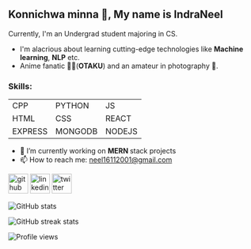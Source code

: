 ## Konnichwa minna 👋, My name is IndraNeel

Currently, I'm an Undergrad student majoring in CS.
- I'm alacrious about learning cutting-edge technologies like **Machine learning**, **NLP** etc.
- Anime fanatic 🥷🏻(**OTAKU**) and an amateur in photography 📸.

### Skills: 
<table>
<tr>
<td>CPP </td>
<td>PYTHON </td>
<td>JS</td>
</tr>
<tr>
<td> HTML </td>
<td>  CSS  </td>
<td> REACT </td>
</tr>
<tr>
<td> EXPRESS </td>
<td> MONGODB</td>
<td> NODEJS </td>
</tr>
</table>


- 🔭 I’m currently working on <strong> MERN </strong> stack projects 
- 📫 How to reach me: neel16112001@gmail.com 


[<img src='https://cdn.jsdelivr.net/npm/simple-icons@3.0.1/icons/github.svg' alt='github' height='40'>](https://github.com/IndraNeelMulakaloori)  [<img src='https://cdn.jsdelivr.net/npm/simple-icons@3.0.1/icons/linkedin.svg' alt='linkedin' height='40'>](https://www.linkedin.com/in/indra-neel-mulakaloori-58b0151b2/)  [<img src='https://cdn.jsdelivr.net/npm/simple-icons@3.0.1/icons/twitter.svg' alt='twitter' height='40'>](https://twitter.com/neel_mvss)  

<!-- <a href='https://github.com/pricing'><img src='https://raw.githubusercontent.com/acervenky/animated-github-badges/master/assets/pro.gif' width='40' height='40'></a>  -->

![GitHub stats](https://github-readme-stats.vercel.app/api?username=IndraNeelMulakaloori&show_icons=true)  

![GitHub streak stats](https://github-readme-streak-stats.herokuapp.com/?user=IndraNeelMulakaloori)  

![Profile views](https://gpvc.arturio.dev/IndraNeelMulakaloori)  
<!--
**IndraNeelMulakaloori/IndraNeelMulakaloori** is a ✨ _special_ ✨ repository because its `README.md` (this file) appears on your GitHub profile.

Here are some ideas to get you started:

- 🔭 I’m currently working on ...
- 🌱 I’m currently learning ...
- 👯 I’m looking to collaborate on ...
- 🤔 I’m looking for help with ...
- 💬 Ask me about ...
- 📫 How to reach me: ...
- 😄 Pronouns: ...
- ⚡ Fun fact: ...
-->
